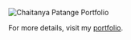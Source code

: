 ![Chaitanya Patange Portfolio](https://link-to-your-screenshot.com/image.jpg)

For more details, visit my [portfolio](https://sites.google.com/view/chaitanyapatange/home).
